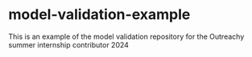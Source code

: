 # model-validation-example
This is an example of the model validation repository for the Outreachy summer internship contributor 2024
